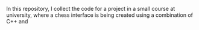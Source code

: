 In this repository, I collect the code for a project in a small course at university, where a chess interface is being created using a combination of C++ and 

